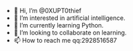 - 👋 Hi, I’m @0XUPT0thief
- 👀 I’m interested in artificial intelligence.
- 🌱 I’m currently learning Python.
- 💞️ I’m looking to collaborate on learning.
- 📫 How to reach me qq:2928516587

<!---
0XUPT0thief/0XUPT0thief is a ✨ special ✨ repository because its `README.md` (this file) appears on your GitHub profile.
You can click the Preview link to take a look at your changes.
--->
